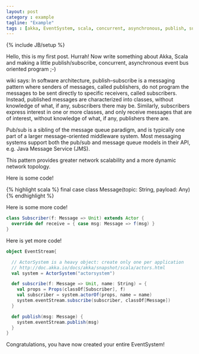```yaml
---
layout: post
category : example
tagline: "Example"
tags : [akka, EventSystem, scala, concurrent, asynchronous, publish, subscribe]
---
```

{% include JB/setup %}


Hello, this is my first post. Hurrah! Now write something about Akka, Scala and making a little publish/subscribe, concurrent, asynchronous event bus oriented program ;-)

wiki says:
In software architecture, publish–subscribe is a messaging pattern where senders of messages, called publishers, do not program the messages to be sent directly to specific receivers, called subscribers. Instead, published messages are characterized into classes, without knowledge of what, if any, subscribers there may be. Similarly, subscribers express interest in one or more classes, and only receive messages that are of interest, without knowledge of what, if any, publishers there are.

Pub/sub is a sibling of the message queue paradigm, and is typically one part of a larger message-oriented middleware system. Most messaging systems support both the pub/sub and message queue models in their API, e.g. Java Message Service (JMS).

This pattern provides greater network scalability and a more dynamic network topology.


Here is some code!

{% highlight scala %}
final case class Message(topic: String, payload: Any)
{% endhighlight %}

Here is some more code!

```scala
class Subscriber(f: Message => Unit) extends Actor {
  override def receive = { case msg: Message => f(msg) }
}
```

Here is yet more code!

```scala
object EventStream{

  // ActorSystem is a heavy object: create only one per application
  // http://doc.akka.io/docs/akka/snapshot/scala/actors.html
  val system = ActorSystem("actorsystem")

  def subscribe(f: Message => Unit, name: String) = {
    val props = Props(classOf[Subscriber], f)
    val subscriber = system.actorOf(props, name = name)
    system.eventStream.subscribe(subscriber, classOf[Message])
  }

  def publish(msg: Message) {
    system.eventStream.publish(msg)
  }
}
```

Congratulations, you have now created your entire EventSystem!